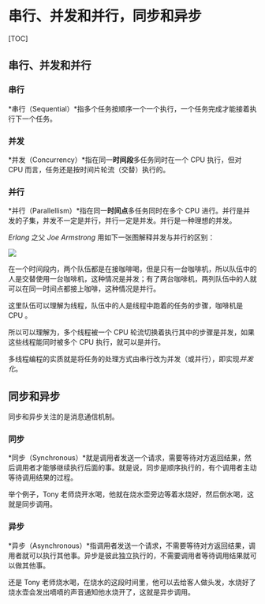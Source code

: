 # 串行、并发和并行，同步和异步

[TOC]

## 串行、并发和并行



### 串行

*串行（Sequential）*指多个任务按顺序一个一个执行，一个任务完成才能接着执行下一个任务。



### 并发

*并发（Concurrency）*指在同一**时间段**多任务同时在一个 CPU 执行，但对 CPU 而言，任务还是按时间片轮流（交替）执行的。



### 并行

*并行（Parallellism）*指在同一**时间点**多任务同时在多个 CPU 进行。并行是并发的子集，并发不一定是并行，并行一定是并发。并行是一种理想的并发。

*Erlang*  之父  *Joe Armstrong* 用如下一张图解释并发与并行的区别：

![](https://upload-images.jianshu.io/upload_images/3297676-f62424a6b8223605.png?imageMogr2/auto-orient/strip%7CimageView2/2/w/1240)

在一个时间段内，两个队伍都是在接咖啡喝，但是只有一台咖啡机，所以队伍中的人是交替使用一台咖啡机，这种情况是并发；有了两台咖啡机，两列队伍中的人就可以在同一时间点都接上咖啡，这种情况是并行。

这里队伍可以理解为线程，队伍中的人是线程中跑着的任务的步骤，咖啡机是 CPU 。

所以可以理解为，多个线程被一个 CPU 轮流切换着执行其中的步骤是并发，如果这些线程能同时被多个 CPU  执行，就可以是并行。

多线程编程的实质就是将任务的处理方式由串行改为并发（或并行），即实现*并发化*。



## 同步和异步

同步和异步关注的是消息通信机制。

### 同步

*同步（Synchronous）*就是调用者发送一个请求，需要等待对方返回结果，然后调用者才能够继续执行后面的事。就是说，同步是顺序执行的，有个调用者主动等待调用结果的过程。

举个例子，Tony 老师烧开水喝，他就在烧水壶旁边等着水烧好，然后倒水喝，这就是同步调用。

### 异步

*异步（Asynchronous）*指调用者发送一个请求，不需要等待对方返回结果，调用者就可以执行其他事。异步是彼此独立执行的，不需要调用者等待调用结果就可以做其他事。

还是 Tony 老师烧水喝，在烧水的这段时间里，他可以去给客人做头发，水烧好了烧水壶会发出嘀嘀的声音通知他水烧开了，这就是异步调用。